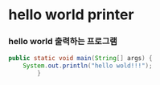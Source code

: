 # hello world printer

### hello world 출력하는 프로그램

```java
public static void main(String[] args) {
    System.out.println("hello wold!!!");
        }
```